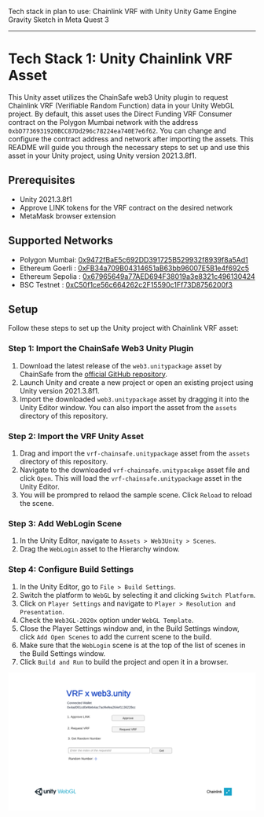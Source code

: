 
Tech stack in plan to use:
Chainlink VRF with Unity
Unity Game Engine
Gravity Sketch in Meta Quest 3


_________________________________________________________________________________________________________


# Tech Stack 1: Unity Chainlink VRF Asset

This Unity asset utilizes the ChainSafe web3 Unity plugin to request Chainlink VRF (Verifiable Random Function) data in your Unity WebGL project. By default, this asset uses the Direct Funding VRF Consumer contract on the Polygon Mumbai network with the address `0xbD7736931920BCC87Dd296c78224ea740E7e6f62`. You can change and configure the contract address and network after importing the assets. This README will guide you through the necessary steps to set up and use this asset in your Unity project, using Unity version 2021.3.8f1.

## Prerequisites

- Unity 2021.3.8f1
- Approve LINK tokens for the VRF contract on the desired network
- MetaMask browser extension

## Supported Networks

- Polygon Mumbai: [0x9472fBaE5c692DD391725B529932f8939f8a5Ad1](https://mumbai.polygonscan.com/address/0x9472fBaE5c692DD391725B529932f8939f8a5Ad1)
- Ethereum Goerli : [0xFB34a709B04314651aB63bb96007E5B1e4f692c5](https://goerli.etherscan.io/address/0xFB34a709B04314651aB63bb96007E5B1e4f692c5)
- Ethereum Sepolia : [0x67965649a77AED694F38019a3e8321c496130424](https://sepolia.etherscan.io/address/0x67965649a77AED694F38019a3e8321c496130424)
- BSC Testnet : [0xC50f1ce56c664262c2F15590c1Ff73D8756200f3](https://testnet.bscscan.com/address/0xC50f1ce56c664262c2F15590c1Ff73D8756200f3)

## Setup

Follow these steps to set up the Unity project with Chainlink VRF asset:

### Step 1: Import the ChainSafe Web3 Unity Plugin

1. Download the latest release of the `web3.unitypackage` asset by ChainSafe from the [official GitHub repository](https://github.com/ChainSafe/web3.unity/releases).
2. Launch Unity and create a new project or open an existing project using Unity version 2021.3.8f1.
3. Import the downloaded `web3.unitypackage` asset by dragging it into the Unity Editor window. You can also import the asset from the `assets` directory of this repository.

### Step 2: Import the VRF Unity Asset

1. Drag and import the `vrf-chainsafe.unitypackage` asset from the `assets` directory of this repository.
2. Navigate to the downloaded `vrf-chainsafe.unitypacakge` asset file and click `Open`. This will load the `vrf-chainsafe.unitypackage` asset in the Unity Editor.
3. You will be prompred to relaod the sample scene. Click `Reload` to reload the scene.

### Step 3: Add WebLogin Scene

1. In the Unity Editor, navigate to `Assets > Web3Unity > Scenes`.
2. Drag the `WebLogin` asset to the Hierarchy window.

### Step 4: Configure Build Settings

1. In the Unity Editor, go to `File > Build Settings`.
2. Switch the platform to `WebGL` by selecting it and clicking `Switch Platform`.
3. Click on `Player Settings` and navigate to `Player > Resolution and Presentation`.
4. Check the `Web3GL-2020x` option under `WebGL Template`.
5. Close the Player Settings window and, in the Build Settings window, click `Add Open Scenes` to add the current scene to the build.
6. Make sure that the `WebLogin` scene is at the top of the list of scenes in the Build Settings window.
7. Click `Build and Run` to build the project and open it in a browser.

![VRF Unity](./vrf-unity.png)
